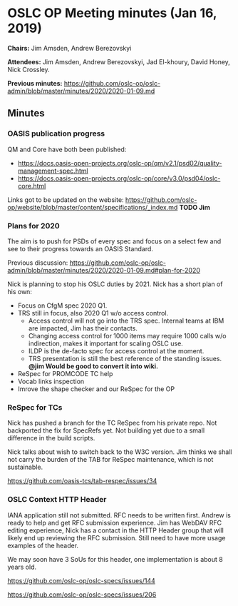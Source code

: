 # OSLC OP Meeting minutes (Jan 16, 2019)

**Chairs:** Jim Amsden, Andrew Berezovskyi

**Attendees:** Jim Amsden, Andrew Berezovskyi, Jad El-khoury, David Honey, Nick Crossley.

**Previous minutes:** https://github.com/oslc-op/oslc-admin/blob/master/minutes/2020/2020-01-09.md

## Minutes

### OASIS publication progress

QM and Core have both been published:

- https://docs.oasis-open-projects.org/oslc-op/qm/v2.1/psd02/quality-management-spec.html
- https://docs.oasis-open-projects.org/oslc-op/core/v3.0/psd04/oslc-core.html

Links got to be updated on the website: https://github.com/oslc-op/website/blob/master/content/specifications/_index.md **TODO Jim**

### Plans for 2020

The aim is to push for PSDs of every spec and focus on a select few and see to their progress towards an OASIS Standard.

Previous discussion: https://github.com/oslc-op/oslc-admin/blob/master/minutes/2020/2020-01-09.md#plan-for-2020

Nick is planning to stop his OSLC duties by 2021. Nick has a short plan of his own:

- Focus on CfgM spec 2020 Q1. 
- TRS still in focus, also 2020 Q1 w/o access control.
    - Access control will not go into the TRS spec. Internal teams at IBM are impacted, Jim has their contacts.
    - Changing access control for 1000 items may require 1000 calls w/o indirection, makes it important for scaling OSLC use.
    - ILDP is the de-facto spec for access control at the moment.
    - TRS presentation is still the best reference of the standing issues. **@jim Would be good to convert it into wiki.**
- ReSpec for PROMCODE TC help
- Vocab links inspection
- Imrove the shape checker and our ReSpec for the OP

### ReSpec for TCs

Nick has pushed a branch for the TC ReSpec from his private repo. Not backported the fix for SpecRefs yet. Not building yet due to a small difference in the build scripts.

Nick talks about wish to switch back to the W3C version. Jim thinks we shall not carry the burden of the TAB for ReSpec maintenance, which is not sustainable.

https://github.com/oasis-tcs/tab-respec/issues/34

### OSLC Context HTTP Header

IANA application still not submitted. RFC needs to be written first. Andrew is ready to help and get RFC submission experience. Jim has WebDAV RFC editing experience, Nick has a contact in the HTTP Header group that will likely end up reviewing the RFC submission. Still need to have more usage examples of the header.

We may soon have 3 SoUs for this header, one implementation is about 8 years old.

https://github.com/oslc-op/oslc-specs/issues/144

https://github.com/oslc-op/oslc-specs/issues/206

